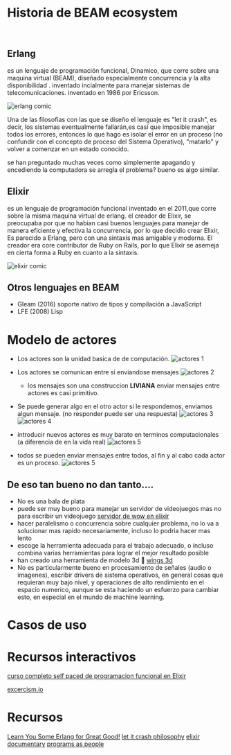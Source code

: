  # Historia de BEAM ecosystem
 
## Erlang
 es un lenguaje de programación funcional, Dinamico, que corre sobre una maquina virtual (BEAM), diseñado especialmente concurrencia y la alta disponibilidad .
 inventado incialmente para manejar sistemas de telecomunicaciones.   inventado en 1986 por Ericsson.

 ![erlang comic](resources/images/PPerlang.png)
 
 Una de las filosofias con las que se diseño el lenguaje es "let it crash", es decir, los sistemas eventualmente
 fallarán,es casí que imposible manejar todos los errores, entonces lo que hago es isolar el error en un proceso (no confundir con el concepto de proceso del Sistema Operativo),  "matarlo" y 
 volver a comenzar en un estado conocido.

 se han preguntado muchas veces como simplemente apagando y encediendo la computadora se arregla el problema?
 bueno es algo similar.

 ## Elixir
 es un lenguaje de programación funcional inventado en el 2011,que corre sobre la misma maquina virtual de erlang.
 el creador de Elixir, se preocupaba por que no habian casi buenos lenguajes para manejar de manera eficiente y efectiva la concurrencia, por lo que decidio crear Elixir, Es parecido a Erlang, pero con una sintaxis mas amigable y moderna. El creador era core contributor de Ruby on Rails, por lo que Elixir se asemeja en cierta forma a Ruby en cuanto a la sintaxis.

![elixir comic](resources/images/elixir.png)

## Otros lenguajes en BEAM
- Gleam (2016) soporte nativo de tipos y compilación a JavaScript
- LFE (2008) Lisp

# Modelo de actores
- Los actores son la unidad basica de de computación.
![actores 1](resources/images/actores_1.png)

- Los actores se comunican entre si enviandose mensajes
![actores 2](resources/images/actores_2.png)
	- los mensajes son una construccion **LIVIANA** enviar mensajes entre actores
	es casi primitivo.

- Se puede generar algo en el otro actor si le respondemos, enviamos algun mensaje.  (no responder puede ser una respuesta)
![actores 3](resources/images/actores_3.png)	
![actores 4](resources/images/actores_4.png)	

- introducir nuevos actores es muy barato en terminos computacionales (a diferencia de en la vida real)
![actores 5](resources/images/actores_5.png)


- todos se pueden enviar mensajes entre todos, al fin y al cabo cada actor es un proceso.
![actores 5](resources/images/actores_6.png)

## De eso tan bueno no dan tanto....
- No es una bala de plata
- puede ser muy bueno para manejar un servidor de videojuegos mas no para escribir un videojuego [servidor de wow en elixir ](https://pikdum.dev/posts/thistle-tea/)
- hacer paralelismo o concurrencia sobre cualquier problema, no lo va a solucionar mas rapido necesariamente, incluso lo podria hacer mas lento
- escoge la herramienta adecuada para el trabajo adecuado, o incluso combina varias herramientas para lograr el mejor resultado posible
- han creado una herramienta de modelo 3d 🤯  [wings 3d](https://www.wings3d.com)
- No es particularmente bueno en procesamiento de señales (audio o imagenes), escribir drivers de sistema operativos, en general cosas que requieran muy bajo nivel, y operaciones de alto rendimiento en el espacio numerico, aunque se esta haciendo un esfuerzo para cambiar esto, en especial en el mundo de machine learning.

	

# Casos de uso




# Recursos interactivos

[curso completo self paced de programacion funcional en Elixir](https://www.kth.se/social/course/ID1019/)

[excercism.io](https://exercism.io/tracks/elixir)
# Recursos
[Learn You Some Erlang for Great Good!](https://learnyousomeerlang.com/introduction#what-is-erlang)
[let it crash philosophy](https://www.youtube.com/watch?v=sz3tMPkl5hI)
[elixir documentary](https://www.youtube.com/watch?v=lxYFOM3UJzo)
[programs as people](https://leftoversalad.com/c/015_programmingpeople/)




